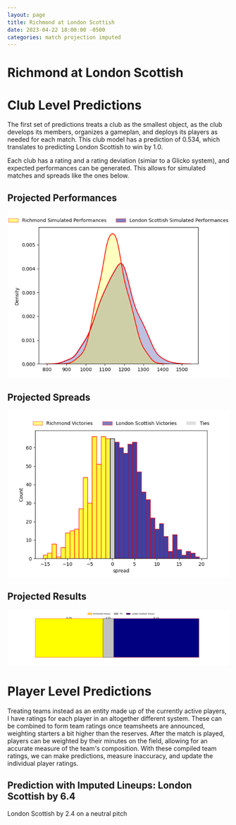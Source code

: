 ```yaml
---  
layout: page  
title: Richmond at London Scottish  
date: 2023-04-22 18:00:00 -0500  
categories: match projection imputed  
---
```

# Richmond at London Scottish

# Club Level Predictions


The first set of predictions treats a club as the smallest object, as the club develops its members, organizes a gameplan, and deploys its players as needed for each match. This club model has a prediction of 0.534, which translates to predicting London Scottish to win by 1.0.

Each club has a rating and a rating deviation (simiar to a Glicko system), and expected performances can be generated. This allows for simulated matches and spreads like the ones below.
## Projected Performances


![Projected Performances](plots/performances_2023-04-22-LondonScottish-Richmond.png)
## Projected Spreads


![Projected Spreads](plots/spreads_2023-04-22-LondonScottish-Richmond.png)
## Projected Results


![Projected Results](plots/resultbar_2023-04-22-LondonScottish-Richmond.png)
# Player Level Predictions


Treating teams instead as an entity made up of the currently active players, I have ratings for each player in an altogether different system. These can be combined to form team ratings once teamsheets are announced, weighting starters a bit higher than the reserves. After the match is played, players can be weighted by their minutes on the field, allowing for an accurate measure of the team's composition. With these compiled team ratings, we can make predictions, measure inaccuracy, and update the individual player ratings.
## Prediction with Imputed Lineups: London Scottish by 6.4


London Scottish by 2.4 on a neutral pitch

